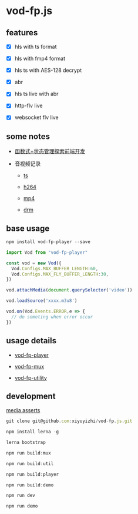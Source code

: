 # vod-fp.js

## features

- [x] hls with ts format

- [x] hls with fmp4 format

- [x] hls ts with AES-128 decrypt

- [x] abr

- [x] hls ts live with abr

- [x] http-flv live

- [x] websocket flv live

## some notes

- [函数式+状态管理探索前端开发](./notes/statemanage_fp.md)

- 音视频记录

  - [ts](./notes/ts.md)

  - [h264](./notes/h264.md)

  - [mp4](./notes/mp4.md)

  - [drm](./notes/drm.md)

## base usage

```javascript
npm install vod-fp-player --save

import Vod from "vod-fp-player"

```

```javascript
const vod = new Vod({
  Vod.Configs.MAX_BUFFER_LENGTH:60,
  Vod.Configs.MAX_FLY_BUFFER_LENGTH:30,
})

vod.attachMedia(document.querySelector('video'))

vod.loadSource('xxxx.m3u8')

vod.on(Vod.Events.ERROR,e => {
  // do someting when error occur
})
```

## usage details

- [vod-fp-player](./packages/vod-fp-player/README.md)

- [vod-fp-mux](./packages/vod-fp-mux/README.md)

- [vod-fp-utility](./packages/vod-fp-utility/README.md)

## development

[media asserts](https://github.com/xiyuyizhi/live-stream-test)

```javascript
git clone git@github.com:xiyuyizhi/vod-fp.js.git

npm install lerna -g

lerna bootstrap

npm run build:mux

npm run build:util

npm run build:player

npm run build:demo

npm run dev

npm run demo
```
